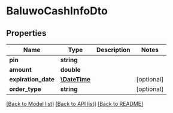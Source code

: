 # BaluwoCashInfoDto

## Properties
Name | Type | Description | Notes
------------ | ------------- | ------------- | -------------
**pin** | **string** |  | 
**amount** | **double** |  | 
**expiration_date** | [**\DateTime**](\DateTime.md) |  | [optional] 
**order_type** | **string** |  | [optional] 

[[Back to Model list]](../README.md#documentation-for-models) [[Back to API list]](../README.md#documentation-for-api-endpoints) [[Back to README]](../README.md)


